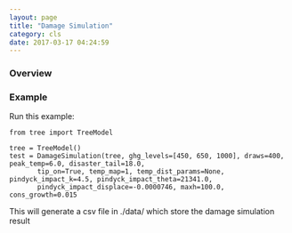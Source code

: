 ```yaml
---
layout: page
title: "Damage Simulation"
category: cls
date: 2017-03-17 04:24:59
---
```



### Overview

### Example
Run this example:

```{r eval=FALSE}
from tree import TreeModel

tree = TreeModel()
test = DamageSimulation(tree, ghg_levels=[450, 650, 1000], draws=400, peak_temp=6.0, disaster_tail=18.0,
       tip_on=True, temp_map=1, temp_dist_params=None, pindyck_impact_k=4.5, pindyck_impact_theta=21341.0,
       pindyck_impact_displace=-0.0000746, maxh=100.0, cons_growth=0.015
```
This will generate a csv file in ./data/ which store the damage simulation result
<br>

<br>
